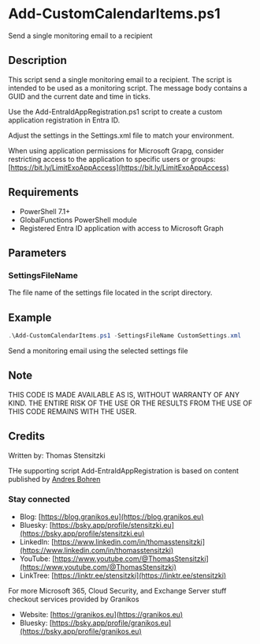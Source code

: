 # Add-CustomCalendarItems.ps1

Send a single monitoring email to a recipient

## Description

This script send a single monitoring email to a recipient. The script is intended to be used as a monitoring script.
The message body contains a GUID and the current date and time in ticks.

Use the Add-EntraIdAppRegistration.ps1 script to create a custom application registration in Entra ID.

Adjust the settings in the Settings.xml file to match your environment.

When using application permissions for Microsoft Grapg, consider restricting access to the application to specific users or groups:
[https://bit.ly/LimitExoAppAccess](https://bit.ly/LimitExoAppAccess)

## Requirements

- PowerShell 7.1+
- GlobalFunctions PowerShell module
- Registered Entra ID application with access to Microsoft Graph

## Parameters

### SettingsFileName

The file name of the settings file located in the script directory.

## Example

``` PowerShell
.\Add-CustomCalendarItems.ps1 -SettingsFileName CustomSettings.xml
```

Send a monitoring email using the selected settings file

## Note

THIS CODE IS MADE AVAILABLE AS IS, WITHOUT WARRANTY OF ANY KIND. THE ENTIRE
RISK OF THE USE OR THE RESULTS FROM THE USE OF THIS CODE REMAINS WITH THE USER.

## Credits

Written by: Thomas Stensitzki

THe supporting script Add-EntraIdAppRegistration is based on content published by [Andres Bohren](https://blog.icewolf.ch/archive/2022/12/02/create-azure-ad-app-registration-with-microsoft-graph-powershell)

### Stay connected

* Blog: [https://blog.granikos.eu](https://blog.granikos.eu)
* Bluesky: [https://bsky.app/profile/stensitzki.eu](https://bsky.app/profile/stensitzki.eu)
* LinkedIn: [https://www.linkedin.com/in/thomasstensitzki](https://www.linkedin.com/in/thomasstensitzki)
* YouTube: [https://www.youtube.com/@ThomasStensitzki](https://www.youtube.com/@ThomasStensitzki)
* LinkTree: [https://linktr.ee/stensitzki](https://linktr.ee/stensitzki)

For more Microsoft 365, Cloud Security, and Exchange Server stuff checkout services provided by Granikos

* Website: [https://granikos.eu](https://granikos.eu)
* Bluesky: [https://bsky.app/profile/granikos.eu](https://bsky.app/profile/granikos.eu)
